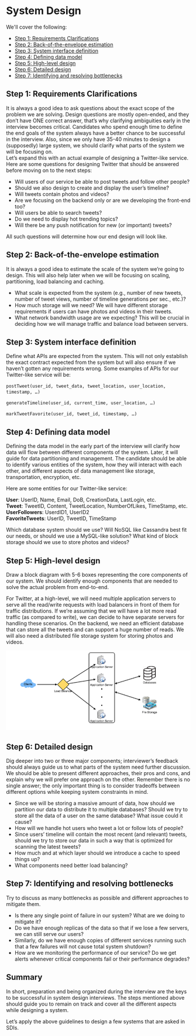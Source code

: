 # System Design

We'll cover the following:
* [Step 1: Requirements Clarifications](#step-1-requirements-clarifications)
* [Step 2: Back-of-the-envelope estimation](#step-2-back-of-the-envelope-estimation)
* [Step 3: System interface definition](#step-3-system-interface-definition)
* [Step 4: Defining data model](#step-4-defining-data-model)
* [Step 5: High-level design](#step-5-high-level-design)
* [Step 6: Detailed design](#step-6-detailed-design)
* [Step 7: Identifying and resolving bottlenecks](#step-7-identifying-and-resolving-bottlenecks)

## Step 1: Requirements Clarifications  
It is always a good idea to ask questions about the exact scope of the problem we are solving. 
Design questions are mostly open-ended, and they don’t have ONE correct answer, 
that’s why clarifying ambiguities early in the interview becomes critical. 
Candidates who spend enough time to define the end goals of the system always 
have a better chance to be successful in the interview. 
Also, since we only have 35-40 minutes to design a (supposedly) large system, 
we should clarify what parts of the system we will be focusing on.  
Let’s expand this with an actual example of designing a Twitter-like service. 
Here are some questions for designing Twitter that should be answered before 
moving on to the next steps:

* Will users of our service be able to post tweets and follow other people?
* Should we also design to create and display the user’s timeline?
* Will tweets contain photos and videos?
* Are we focusing on the backend only or are we developing the front-end too?
* Will users be able to search tweets?
* Do we need to display hot trending topics?
* Will there be any push notification for new (or important) tweets?
  
All such questions will determine how our end design will look like.

## Step 2: Back-of-the-envelope estimation  
It is always a good idea to estimate the scale of the system we’re going to design. 
This will also help later when we will be focusing on scaling, partitioning, 
load balancing and caching.  
  - What scale is expected from the system (e.g., number of new tweets, number of 
    tweet views, number of timeline generations per sec., etc.)?
  - How much storage will we need? We will have different storage requirements 
    if users can have photos and videos in their tweets.
  - What network bandwidth usage are we expecting? This will be crucial in 
    deciding how we will manage traffic and balance load between servers.

## Step 3: System interface definition  
Define what APIs are expected from the system. This will not only establish the 
exact contract expected from the system but will also ensure if we haven’t gotten 
any requirements wrong. Some examples of APIs for our Twitter-like service will be:  

```  
postTweet(user_id, tweet_data, tweet_location, user_location, timestamp, …)  
```  

```  
generateTimeline(user_id, current_time, user_location, …)  
```  

```  
markTweetFavorite(user_id, tweet_id, timestamp, …) 
```  

## Step 4: Defining data model  
Defining the data model in the early part of the interview will clarify how data 
will flow between different components of the system. Later, it will guide for 
data partitioning and management. The candidate should be able to identify 
various entities of the system, how they will interact with each other, and 
different aspects of data management like storage, transportation, encryption, etc. 

Here are some entities for our Twitter-like service:  

**User**: UserID, Name, Email, DoB, CreationData, LastLogin, etc.  
**Tweet**: TweetID, Content, TweetLocation, NumberOfLikes, TimeStamp, etc.  
**UserFollowers**: UserdID1, UserID2  
**FavoriteTweets**: UserID, TweetID, TimeStamp  

Which database system should we use? Will NoSQL like Cassandra best fit our needs, 
or should we use a MySQL-like solution? What kind of block storage should we use 
to store photos and videos?

## Step 5: High-level design  
Draw a block diagram with 5-6 boxes representing the core components of our system. We should identify enough components that are needed to solve the actual problem from end-to-end.  

  For Twitter, at a high-level, we will need multiple application servers to serve all the read/write requests with load balancers in front of them for traffic distributions. If we’re assuming that we will have a lot more read traffic (as compared to write), we can decide to have separate servers for handling these scenarios. On the backend, we need an efficient database that can store all the tweets and can support a huge number of reads. We will also need a distributed file storage system for storing photos and videos.  

![high-level-design](assets/high-level-design.png)

## Step 6: Detailed design  
Dig deeper into two or three major components; interviewer’s feedback should always guide us to what parts of the system need further discussion. We should be able to present different approaches, their pros and cons, and explain why we will prefer one approach on the other. Remember there is no single answer; the only important thing is to consider tradeoffs between different options while keeping system constraints in mind.  

  - Since we will be storing a massive amount of data, how should we partition 
    our data to distribute it to multiple databases? 
    Should we try to store all the data of a user on the same database? 
    What issue could it cause?
  - How will we handle hot users who tweet a lot or follow lots of people?
  - Since users’ timeline will contain the most recent (and relevant) tweets, 
    should we try to store our data in such a way that is optimized for scanning 
    the latest tweets?
  - How much and at which layer should we introduce a cache to speed things up?
  - What components need better load balancing?

## Step 7: Identifying and resolving bottlenecks  
Try to discuss as many bottlenecks as possible and different approaches to mitigate them.  

  - Is there any single point of failure in our system? What are we doing to mitigate it?
  - Do we have enough replicas of the data so that if we lose a few servers, 
    we can still serve our users?
  - Similarly, do we have enough copies of different services running such 
    that a few failures will not cause total system shutdown?
  - How are we monitoring the performance of our service? Do we get alerts whenever 
    critical components fail or their performance degrades?

## Summary  
In short, preparation and being organized during the interview are the keys to be 
successful in system design interviews. The steps mentioned above should guide you 
to remain on track and cover all the different aspects while designing a system.  

Let’s apply the above guidelines to design a few systems that are asked in SDIs.
